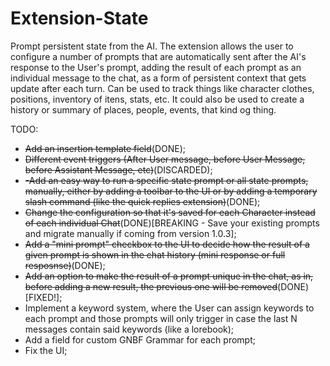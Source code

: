# Extension-State
Prompt persistent state from the AI.
The extension allows the user to configure a number of prompts that are automatically sent after the AI's response to the User's prompt, adding the result of each prompt as an individual message to the chat, as a form of persistent context that gets update after each turn.
Can be used to track things like character clothes, positions, inventory of itens, stats, etc. It could also be used to create a history or summary of places, people, events, that kind og thing.

TODO:
 - ~~Add an insertion template field~~(DONE);
 - ~~Different event triggers (After User message, before User Message, before Assistant Message, etc)~~(DISCARDED);
 - ~~-Add an easy way to run a specific state prompt or all state prompts, manually, either by adding a toolbar to the UI or by adding a temporary slash command (like the quick replies extension)~~(DONE);
 - ~~Change the configuration so that it's saved for each Character instead of each individual Chat~~(DONE)[BREAKING - Save your existing prompts and migrate manually if coming from version 1.0.3];
 - ~~Add a "mini prompt" checkbox to the UI to decide how the result of a given prompt is shown in the chat history (mini response or full resposnse)~~(DONE);
 - ~~Add an option to make the result of a prompt unique in the chat, as in, before adding a new result, the previous one will be removed~~(DONE)[FIXED!];
 - Implement a keyword system, where the User can assign keywords to each prompt and those prompts will only trigger in case the last N messages contain said keywords (like a lorebook);
 - Add a field for custom GNBF Grammar for each prompt;
 - Fix the UI;